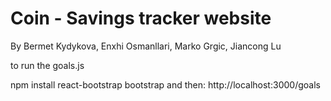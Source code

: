 # Coin - Savings tracker website 
By Bermet Kydykova, Enxhi Osmanllari, Marko Grgic, Jiancong Lu



to run the goals.js


npm install react-bootstrap bootstrap
and then:
http://localhost:3000/goals
